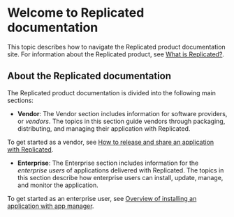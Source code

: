 # Welcome to Replicated documentation

This topic describes how to navigate the Replicated product documentation site.
For information about the Replicated product, see [What is Replicated?](intro-replicated).

## About the Replicated documentation

The Replicated product documentation is divided into the following main sections:

 * **Vendor**: The Vendor section includes information for software providers, or
 _vendors_. The topics in this section guide vendors through packaging,
 distributing, and managing their application with Replicated.

 To get started as a
 vendor, see [How to release and share an application with Replicated](vendor/getting-started-how-to-use-replicated).
 * **Enterprise**: The Enterprise section includes information for the _enterprise users_
 of applications delivered with Replicated. The topics in this section describe
 how enterprise users can install, update, manage, and monitor the application.

 To get started as an enterprise user, see [Overview of installing an application with app manager](enterprise/installing-overview).
